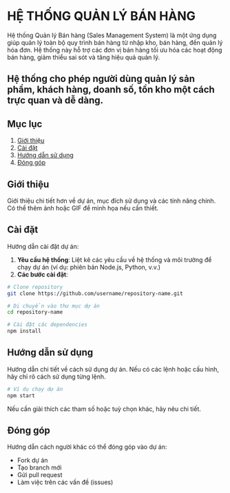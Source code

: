 # **HỆ THỐNG QUẢN LÝ BÁN HÀNG**
Hệ thống Quản lý Bán hàng (Sales Management System) là một ứng dụng giúp quản lý toàn bộ quy trình bán hàng từ nhập kho, bán hàng, đến quản lý hóa đơn. Hệ thống này hỗ trợ các đơn vị bán hàng tối ưu hóa các hoạt động bán hàng, giảm thiểu sai sót và tăng hiệu quả quản lý.

Hệ thống cho phép người dùng quản lý sản phẩm, khách hàng, doanh số, tồn kho một cách trực quan và dễ dàng.
---

## **Mục lục**

1. [Giới thiệu](#giới-thiệu)
2. [Cài đặt](#cài-đặt)
3. [Hướng dẫn sử dụng](#hướng-dẫn-sử-dụng)
4. [Đóng góp](#đóng-góp)

## **Giới thiệu**

Giới thiệu chi tiết hơn về dự án, mục đích sử dụng và các tính năng chính. Có thể thêm ảnh hoặc GIF để minh họa nếu cần thiết.

## **Cài đặt**

Hướng dẫn cài đặt dự án:

1. **Yêu cầu hệ thống**: Liệt kê các yêu cầu về hệ thống và môi trường để chạy dự án (ví dụ: phiên bản Node.js, Python, v.v.)
2. **Các bước cài đặt**:

```bash
# Clone repository
git clone https://github.com/username/repository-name.git

# Di chuyển vào thư mục dự án
cd repository-name

# Cài đặt các dependencies
npm install
```

## **Hướng dẫn sử dụng**

Hướng dẫn chi tiết về cách sử dụng dự án. Nếu có các lệnh hoặc cấu hình, hãy chỉ rõ cách sử dụng từng lệnh.

```bash
# Ví dụ chạy dự án
npm start
```

Nếu cần giải thích các tham số hoặc tuỳ chọn khác, hãy nêu chi tiết.

## **Đóng góp**

Hướng dẫn cách người khác có thể đóng góp vào dự án:

- Fork dự án
- Tạo branch mới
- Gửi pull request
- Làm việc trên các vấn đề (issues)
